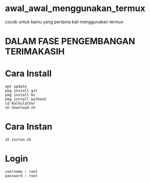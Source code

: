 # awal_awal_menggunakan_termux
cocok untuk kamu yang pertama kali menggunakan termux 
# DALAM FASE PENGEMBANGAN TERIMAKASIH 

# Cara Install
```
apt update
pkg install git
pkg install bc
pkg install python2
cd Kalkulathor
sh download.sh
```
# Cara Instan
```
sh instan.sh
```
# Login
```
username : root
password : root
